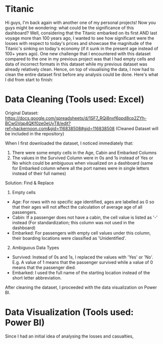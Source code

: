 # Titanic
Hi guys, I'm back again with another one of my personal projects! Now you guys might be wondering: what could be the significance of this dashboard? Well, considering that the Titanic embarked on its first AND last voyage more than 100 years ago, I wanted to see how significant were the losses with respect to today's prices and showcase the magnitude of the Titanic's sinking on today's economy (if it sunk in the present age instead of 100+ years ago). One new challenge that I encountered with this dataset compared to the one in my previous project was that I had empty cells and data of incorrect formats in this dataset while my previous dataset was already relatively clean. Hence, on top of visualising the data, I now had to clean the entire dataset first before any analysis could be done. Here's what I did from start to finish:

# Data Cleaning (Tools used: Excel)
Original Dataset: https://docs.google.com/spreadsheets/d/1SF7_RQi8nxf6ppd8cp2ZYh-BCwGVqp4QKf0ze0eUyT8/edit?ref=hackernoon.com&gid=116838508#gid=116838508 (Cleaned Dataset will be included in the repository)

When I first downloaded the dataset, I noticed immediately that:
1) There were some empty cells in the Age, Cabin and Embarked Columns
2) The values in the Survived Column were in 0s and 1s instead of Yes or No which could be ambiguous when visualized on a dashboard (same for Embarked column where all the port names were in single letters instead of their full names)

Solution: Find & Replace
1) Empty cells
- Age: For rows with no specific age identified, ages are labelled as 0 so that their ages will not affect the calculation of average age of all passengers.
- Cabin: If a passenger does not have a cabin, the cell value is listed as '-' instead (For standardization; this column was not used in the dashboard)
- Embarked: For passengers with empty cell values under this column, their boarding locations were classified as 'Unidentified'.

2) Ambiguous Data Types
- Survived: Instead of 0s and 1s, I replaced the values with 'Yes' or 'No'. E.g. A value of 1 means that the passenger survived while a value of 0 means that the passenger died.
- Embarked: I used the full name of the starting location instead of the short letter abbreviation.

After cleaning the dataset, I proceeded with the data visualization on Power BI.

# Data Visualization (Tools used: Power BI)
Since I had an initial idea of analysing the losses and casualties, 
